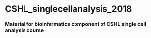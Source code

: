 # CSHL_singlecellanalysis_2018

### Material for bioinformatics component of CSHL single cell analysis course

